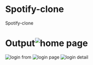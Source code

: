 # Spotify-clone
Spotify-clone
# Output![home page](https://user-images.githubusercontent.com/91890349/182083475-bf743657-66e4-48ba-a7c7-86a425096da6.jpg)
![login from](https://user-images.githubusercontent.com/91890349/182083511-be1aae0b-e7c9-42e0-b099-f4425d4e42f9.png)
![login page](https://user-images.githubusercontent.com/91890349/182083605-1d7a50f9-7f02-4892-bc81-8a9f7ffbd0df.jpg)
![login detail](https://user-images.githubusercontent.com/91890349/182083703-6968ce72-b9d1-4812-82b4-f99a49662d41.jpg)
